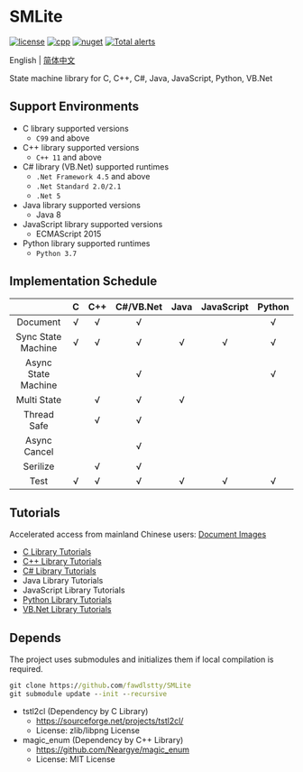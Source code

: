 # SMLite

[![license](https://img.shields.io/github/license/fawdlstty/SMLite?color=09f)](./LICENSE)
[![cpp](https://img.shields.io/lgtm/grade/cpp/github/fawdlstty/SMLite)](https://lgtm.com/projects/g/fawdlstty/SMLite)
[![nuget](https://img.shields.io/nuget/dt/Fawdlstty.SMLite?label=nuget%20downloads)](https://www.nuget.org/packages/Fawdlstty.SMLite)
[![Total alerts](https://img.shields.io/lgtm/alerts/g/fawdlstty/SMLite.svg?logo=lgtm)](https://lgtm.com/projects/g/fawdlstty/SMLite/alerts/)

<!--
[![csharp](https://img.shields.io/lgtm/grade/csharp/github/fawdlstty/SMLite)](https://lgtm.com/projects/g/fawdlstty/SMLite)
[![python](https://img.shields.io/lgtm/grade/python/github/fawdlstty/SMLite)](https://lgtm.com/projects/g/fawdlstty/SMLite)
[![AppVeyor Build](https://img.shields.io/appveyor/build/fawdlstty/SMLite)](https://ci.appveyor.com/project/fawdlstty/SMLite)
[![Coverage Status](https://coveralls.io/repos/github/fawdlstty/SMLite/badge.svg)](https://coveralls.io/github/fawdlstty/SMLite)
-->

English | [简体中文](./README.zh.md)

State machine library for C, C++, C#, Java, JavaScript, Python, VB.Net

## Support Environments

- C library supported versions
    + `C99` and above
- C++ library supported versions
    + `C++ 11` and above
- C# library (VB.Net) supported runtimes
    + `.Net Framework 4.5` and above
    + `.Net Standard 2.0/2.1`
    + `.Net 5`
- Java library supported versions
    + Java 8
- JavaScript library supported versions
    + ECMAScript 2015
- Python library supported runtimes
    + `Python 3.7`

## Implementation Schedule

|                     |   C   |  C++  | C#/VB.Net |  Java  | JavaScript | Python |
|        :---:        | :---: | :---: |   :---:   | :---: |    :---:    | :---: |
|      Document       |   √   |   √   |     √     |       |             |   √   |
| Sync State Machine  |   √   |   √   |     √     |   √   |      √      |   √   |
| Async State Machine |       |       |     √     |       |             |   √   |
|     Multi State     |       |   √   |     √     |   √   |             |       |
|     Thread Safe     |       |   √   |     √     |       |             |       |
|    Async Cancel     |       |       |     √     |       |             |       |
|      Serilize       |       |   √   |     √     |       |             |       |
|        Test         |   √   |   √   |     √     |   √   |      √      |   √   |

## Tutorials

Accelerated access from mainland Chinese users: [Document Images](https://www.fawdlstty.com/smlite/)

- [C Library Tutorials](docs/chapters/c_en.md)
- [C++ Library Tutorials](docs/chapters/cpp_en.md)
- [C# Library Tutorials](docs/chapters/csharp_en.md)
- Java Library Tutorials
- JavaScript Library Tutorials
- [Python Library Tutorials](docs/chapters/python_en.md)
- [VB.Net Library Tutorials](docs/chapters/vb.net_en.md)

## Depends

The project uses submodules and initializes them if local compilation is required.

```cmd
git clone https://github.com/fawdlstty/SMLite
git submodule update --init --recursive
```

- tstl2cl (Dependency by C Library)
    + https://sourceforge.net/projects/tstl2cl/
    + License: zlib/libpng License
- magic_enum (Dependency by C++ Library)
    + https://github.com/Neargye/magic_enum
    + License: MIT License

